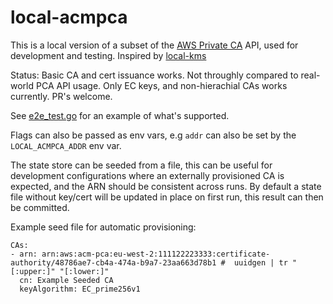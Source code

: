 # local-acmpca

This is a local version of a subset of the [AWS Private CA](https://docs.aws.amazon.com/privateca/latest/userguide/PcaWelcome.html) API, used for development and testing. Inspired by [local-kms](https://github.com/nsmithuk/local-kms)

Status: Basic CA and cert issuance works. Not throughly compared to real-world PCA API usage. Only EC keys, and non-hierachial CAs works currently. PR's welcome.

See [e2e_test.go](e2e_test.go) for an example of what's supported.

Flags can also be passed as env vars, e.g `addr` can also be set by the `LOCAL_ACMPCA_ADDR` env var.

The state store can be seeded from a file, this can be useful for development configurations where an externally provisioned CA is expected, and the ARN should be consistent across runs. By default a state file without key/cert will be updated in place on first run, this result can then be committed.

Example seed file for automatic provisioning:

```
CAs:
- arn: arn:aws:acm-pca:eu-west-2:111122223333:certificate-authority/48786ae7-cb4a-474a-b9a7-23aa663d78b1 #  uuidgen | tr "[:upper:]" "[:lower:]"
  cn: Example Seeded CA
  keyAlgorithm: EC_prime256v1
```
